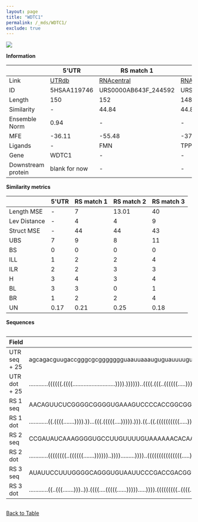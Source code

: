 ```yaml
---
layout: page
title: "WDTC1"
permalink: /_mds/WDTC1/
exclude: true
---
```




![](../../alns_9.28.22/aln_5HSAA119746_0.967.png?raw=true)


**Information**

| | 5'UTR       | RS match 1   | RS match 2  | RS match 3 |
| ---- | ----------- | ----------- | ----------- | ----------- |
| Link | <a href="http://utrdb.ba.itb.cnr.it/getutr/5HSAA119746/1" target="_blank" rel="noopener noreferrer">UTRdb</a>   | <a href="https://rnacentral.org/rna/URS0000AB643F/244592" target="_blank" rel="noopener noreferrer">RNAcentral</a>     |<a href="https://rnacentral.org/rna/URS0000C075DD/188932" target="_blank" rel="noopener noreferrer">RNAcentral</a>  | <a href="https://rnacentral.org/rna/URS0000C64FC8/1298598" target="_blank" rel="noopener noreferrer">RNAcentral</a>   |
| ID | 5HSAA119746     | URS0000AB643F_244592     | URS0000C075DD_188932     | URS0000C64FC8_1298598     |
| Length | 150     |  152    | 148   |  153    |
| Similarity | - | 44.84 | 44.87 | 45 |
| Ensemble Norm | 0.94 | - | - | - |
| MFE | -36.11 | -55.48 | -37.46 | -33.25 |
| Ligands | - | FMN | TPP | FMN |
| Gene | WDTC1 | - | - | - |
| Downstream protein | blank for now    |    -    | -  | - |


**Similarity metrics**

| | 5'UTR       | RS match 1   | RS match 2  | RS match 3 |
| ---- | ----------- | ----------- | ----------- | ----------- |
| Length MSE | - | 7 | 13.01 | 40 |
| Lev Distance | - | 4 | 4 | 9 |
| Struct MSE | - | 44 | 44 | 43 |
| UBS| 7 | 9 | 8 | 11 |
| BS | 0 | 0 | 0 | 0 |
| ILL | 1 | 2 | 2 | 4 |
| ILR | 2 | 2 | 3 | 3 |
| H | 3 | 4 | 3 | 4 |
| BL | 3 | 3 | 0 | 1 |
| BR | 1 | 2 | 2 | 4 |
| UN | 0.17 | 0.21 | 0.25 | 0.18 |

**Sequences**


<div style="overflow-x:auto;">

<table>
<colgroup>
<col width="30%" />
<col width="70%" />
</colgroup>
<thead>
<tr class="header">
<th>Field</th>
<th>Description</th>
</tr>
</thead>
<tbody>
<tr>
<td markdown="span">UTR seq + 25 </td>
<td markdown="span"> agcagacguugaccgggcgcggggggguaauuaaauguguauuuuguggaccugggcuuggcuggaaugcucagggguccugaagauccuauuauagcuuccuucuguugaaccauuaagaaaagATGGCGAAAGTCAACATAACTAGAG </td>
</tr>
<tr>
<td markdown="span">UTR dot + 25  </td>
<td markdown="span"> ............((((((.((((...........................)))).))))))..((((.(((..((((((.....)))))).....)))))))...((((((.(((((.......)))))......)))))).........
</td>
</tr>


<tr>
<td markdown="span">RS 1 seq </td>
<td markdown="span"> AACAGUUCUCGGGGCGGGGUGAAAGUCCCCACCGGCGGUAUCAGGGAAACCUGGAGCCCGCGAGCGCCUUGGUAAGUCGUGUUUGCCGAGGGUCAGCAGAUCCGGUGAGAAGCCGGAGCCGACGGUUAUAGUCCGGAUGAUAGAGAGCUUGG
</td>
</tr>


<tr>
<td markdown="span">RS 1 dot </td>
<td markdown="span"> ............((.((((.......)))).))...(((.(((((....))))).))).((..((.((((((((((.....))))))))))))..))..((((((.....(((((.......))))).....))))))..............
</td>
</tr>


<tr>
<td markdown="span">RS 2 seq </td>
<td markdown="span"> CCGAUAUCAAAGGGGUGCCUUGUUUUGUAAAAAACACAAAGACAGGCUGAGAUCAUACCCAUUAUUUGAGCGCUGAAUUGAUUUCAUGCGAUUCAAAUAUGCACCUGAUCCGGGUAAUGCCGGCGGAGGGAUUGGAGUUAUGGAGUUU
</td>
</tr>


<tr>
<td markdown="span">RS 2 dot </td>
<td markdown="span"> ............((((((((..((((((.......))))))..)))).........))))..(((((((((((((((.....)))).))).))))))))....(((...((((......))))...)))...................
</td>
</tr>


<tr>
<td markdown="span">RS 3 seq </td>
<td markdown="span"> AUAUUCCUUUGGGGCAGGGUGUAAUUCCCGACCGACGGUGAUAAAGCUUAACUGCUUUUUAGUCCGUGACCCGGAUCAUUUUUGAAAAAUGUGAAGGUGGAUUUGGUGUAAAUCCAAAGCCGACAGUAACAGUCUGGAUGGGAAAAGGAAUGG
</td>
</tr>


<tr>
<td markdown="span">RS 3 dot </td>
<td markdown="span"> ............((..(((.......)))..)).((((....(((((......))))).....)))).(((((((((..((((.(......).))))..))))))).))...((((...(((((.......))).)).))))...........
</td>
</tr>

</tbody>
</table>


</div>


[Back to Table](../../display)
